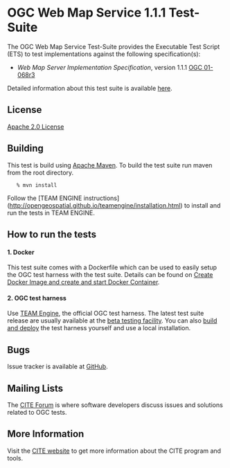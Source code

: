 # OGC Web Map Service 1.1.1 Test-Suite

The OGC Web Map Service Test-Suite provides the Executable Test Script (ETS) to test implementations against the following specification(s):

  * _Web Map Server Implementation Specification_, version 1.1.1 [OGC 01-068r3](http://portal.opengeospatial.org/files/?artifact_id=1081&version=1&format=pdf)

Detailed information about this test suite is available [here]( http://opengeospatial.github.io/ets-wms11/).

## License

[Apache 2.0 License](LICENSE.md)

## Building

This test is build using [Apache Maven](http://maven.apache.org/). To 
build the test suite run maven from the root directory.
```
   % mvn install
```   

Follow the [TEAM ENGINE instructions] (http://opengeospatial.github.io/teamengine/installation.html) to install and run the tests in TEAM ENGINE.     
 
## How to run the tests

#### 1. Docker

This test suite comes with a Dockerfile which can be used to easily setup the OGC test harness with
the test suite. Details can be found on [Create Docker Image and create and start Docker Container](https://github.com/opengeospatial/cite/wiki/How-to-create-Docker-Images-of-test-suites#create-docker-image-and-create-and-start-docker-container).

#### 2. OGC test harness

Use [TEAM Engine](https://github.com/opengeospatial/teamengine), the official OGC test harness.
The latest test suite release are usually available at the [beta testing facility](http://cite.opengeospatial.org/te2/). 
You can also [build and deploy](https://github.com/opengeospatial/teamengine) the test 
harness yourself and use a local installation.


## Bugs

Issue tracker is available at [GitHub](https://github.com/opengeospatial/ets-wms11/issues).

## Mailing Lists

The [CITE Forum](http://cite.opengeospatial.org/forum) is where software developers discuss issues and solutions related to OGC tests. 

## More Information

Visit the [CITE website](http://cite.opengeospatial.org/) to get more information about the CITE program and tools.
